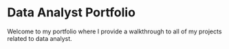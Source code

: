 # Data Analyst Portfolio

Welcome to my portfolio where I provide a walkthrough to all of my projects related to data analyst.

